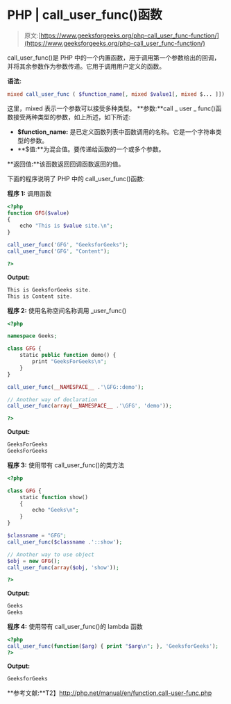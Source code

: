 # PHP | call_user_func()函数

> 原文:[https://www.geeksforgeeks.org/php-call_user_func-function/](https://www.geeksforgeeks.org/php-call_user_func-function/)

call_user_func()是 PHP 中的一个内置函数，用于调用第一个参数给出的回调，并将其余参数作为参数传递。它用于调用用户定义的函数。

**语法:**

```php
mixed call_user_func ( $function_name[, mixed $value1[, mixed $... ]])
```

这里，mixed 表示一个参数可以接受多种类型。
**参数:**call _ user _ func()函数接受两种类型的参数，如上所述，如下所述:

*   **$function_name:** 是已定义函数列表中函数调用的名称。它是一个字符串类型的参数。
*   **$值:**为混合值。要传递给函数的一个或多个参数。

**返回值:**该函数返回回调函数返回的值。

下面的程序说明了 PHP 中的 call_user_func()函数:

**程序 1:** 调用函数

```php
<?php
function GFG($value)
{
    echo "This is $value site.\n";
}

call_user_func('GFG', "GeeksforGeeks");
call_user_func('GFG', "Content");

?>
```

**Output:**

```php
This is GeeksforGeeks site.
This is Content site.

```

**程序 2:** 使用名称空间名称调用 _user_func()

```php
<?php

namespace Geeks;

class GFG {
    static public function demo() {
        print "GeeksForGeeks\n";
    }
}

call_user_func(__NAMESPACE__ .'\GFG::demo'); 

// Another way of declaration
call_user_func(array(__NAMESPACE__ .'\GFG', 'demo')); 

?>
```

**Output:**

```php
GeeksForGeeks
GeeksForGeeks

```

**程序 3:** 使用带有 call_user_func()的类方法

```php
<?php

class GFG {
    static function show()
    {
        echo "Geeks\n";
    }
}

$classname = "GFG";
call_user_func($classname .'::show');

// Another way to use object
$obj = new GFG();
call_user_func(array($obj, 'show'));

?>
```

**Output:**

```php
Geeks
Geeks

```

**程序 4:** 使用带有 call_user_func()的 lambda 函数

```php
<?php
call_user_func(function($arg) { print "$arg\n"; }, 'GeeksforGeeks');
?>
```

**Output:**

```php
GeeksforGeeks

```

**参考文献:**T2】http://php.net/manual/en/function.call-user-func.php